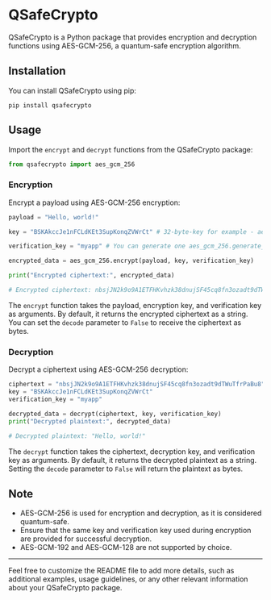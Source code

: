 

# QSafeCrypto

QSafeCrypto is a Python package that provides encryption and decryption functions using AES-GCM-256, a quantum-safe encryption algorithm.

## Installation

You can install QSafeCrypto using pip:

```
pip install qsafecrypto
```

## Usage

Import the `encrypt` and `decrypt` functions from the QSafeCrypto package:

```python
from qsafecrypto import aes_gcm_256
```

### Encryption

Encrypt a payload using AES-GCM-256 encryption:

```python
payload = "Hello, world!"

key = "BSKAkccJe1nFCLdKEt3SupKonqZVWrCt" # 32-byte-key for example - aes_gcm_256.generate_random_key(length=32)

verification_key = "myapp" # You can generate one aes_gcm_256.generate_random_key(length=16) Length doesn't matter. Shorter = Faster

encrypted_data = aes_gcm_256.encrypt(payload, key, verification_key)

print("Encrypted ciphertext:", encrypted_data)

# Encrypted ciphertext: nbsjJN2k9o9A1ETFHKvhzk38dnujSF45cq8fn3ozadt9dTWuTfrPaBu8
```

The `encrypt` function takes the payload, encryption key, and verification key as arguments. By default, it returns the encrypted ciphertext as a string. You can set the `decode` parameter to `False` to receive the ciphertext as bytes.

### Decryption

Decrypt a ciphertext using AES-GCM-256 decryption:

```python
ciphertext = "nbsjJN2k9o9A1ETFHKvhzk38dnujSF45cq8fn3ozadt9dTWuTfrPaBu8"
key = "BSKAkccJe1nFCLdKEt3SupKonqZVWrCt"
verification_key = "myapp"

decrypted_data = decrypt(ciphertext, key, verification_key)
print("Decrypted plaintext:", decrypted_data)

# Decrypted plaintext: "Hello, world!"
```

The `decrypt` function takes the ciphertext, decryption key, and verification key as arguments. By default, it returns the decrypted plaintext as a string. Setting the `decode` parameter to `False` will return the plaintext as bytes.

## Note

- AES-GCM-256 is used for encryption and decryption, as it is considered quantum-safe.
- Ensure that the same key and verification key used during encryption are provided for successful decryption.
- AES-GCM-192 and AES-GCM-128 are not supported by choice.

---

Feel free to customize the README file to add more details, such as additional examples, usage guidelines, or any other relevant information about your QSafeCrypto package.